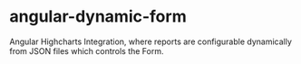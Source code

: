 angular-dynamic-form
====================

Angular Highcharts Integration, where reports are configurable dynamically from JSON files which controls the Form.
